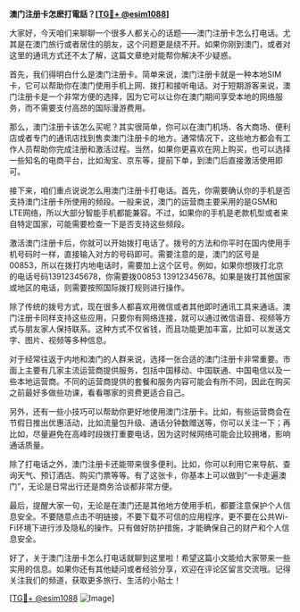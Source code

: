 **澳门注册卡怎麽打電話？[[TG💪+ @esim1088](https://t.me/s/esim1088)]**

大家好，今天咱们来聊聊一个很多人都关心的话题——澳门注册卡怎么打电话。尤其是在澳门旅行或者居住的朋友，这个问题更是绕不开。如果你刚到澳门，或者对这里的通讯方式还不太了解，这篇文章绝对能帮你解决不少疑惑。

首先，我们得明白什么是澳门注册卡。简单来说，澳门注册卡就是一种本地SIM卡，它可以帮助你在澳门使用手机上网、拨打和接听电话。对于短期游客来说，澳门注册卡是一个非常方便的选择，因为它可以让你在澳门期间享受本地的网络服务，而不需要支付高昂的国际漫游费用。

那么，澳门注册卡该怎么买呢？其实很简单，你可以在澳门机场、各大商场、便利店或者专门的通讯店找到售卖澳门注册卡的地方。通常情况下，这些地方都会有工作人员帮助你完成注册和激活过程。当然，如果你更喜欢在网上购买，也可以选择一些知名的电商平台，比如淘宝、京东等，提前下单，到澳门后直接激活使用即可。

接下来，咱们重点说说怎么用澳门注册卡打电话。首先，你需要确认你的手机是否支持澳门注册卡所使用的频段。一般来说，澳门的运营商主要采用的是GSM和LTE网络，所以大部分智能手机都能兼容。不过，如果你的手机是老款机型或者来自特定国家，可能需要检查一下是否支持这些频段。

激活澳门注册卡后，你就可以开始拨打电话了。拨号的方法和你平时在国内使用手机号码时一样，直接输入对方的号码即可。需要注意的是，澳门的区号是00853，所以在拨打内地电话时，需要加上这个区号。例如，如果你想拨打北京的电话号码13912345678，你需要拨00853 13912345678。如果是拨打其他国家或地区的电话，则需要按照国际拨打规则进行操作。

除了传统的拨号方式，现在很多人都喜欢用微信或者其他即时通讯工具来通话。澳门注册卡同样支持这些应用，只要你有网络连接，就可以通过微信语音、视频等方式与朋友家人保持联系。这种方式不仅省钱，而且功能更加丰富，比如可以发送文字、图片、视频等多种信息。

对于经常往返于内地和澳门的人群来说，选择一张合适的澳门注册卡非常重要。市面上主要有几家主流运营商提供服务，包括中国移动、中国联通、中国电信以及一些本地运营商。不同的运营商提供的套餐和服务内容可能会有所不同，因此在购买之前最好多做些功课，看看哪家的资费更适合自己。

另外，还有一些小技巧可以帮助你更好地使用澳门注册卡。比如，有些运营商会在节假日推出优惠活动，比如流量包升级、通话分钟数赠送等，你可以关注一下；再比如，尽量避免在高峰时段拨打重要电话，因为这时候网络可能会比较拥堵，影响通话质量。

除了打电话之外，澳门注册卡还能带来很多便利。比如，你可以利用它来导航、查询天气、预订酒店、购买门票等等。有了这张卡，你基本上可以做到“一卡走遍澳门”，无论是日常出行还是商务洽谈都非常方便。

最后，提醒大家一句，无论是在澳门还是其他地方使用手机，都要注意保护个人信息安全。不要随意点击不明链接，不要下载不可信的应用程序，更不要在公共Wi-Fi环境下进行涉及隐私的操作。只有做好防护措施，才能确保自己的财产和个人信息安全。

好了，关于澳门注册卡怎么打电话就聊到这里啦！希望这篇小文能给大家带来一些实用的信息。如果你还有其他疑问或者经验分享，欢迎在评论区留言交流哦。记得关注我们的频道，获取更多旅行、生活的小贴士！

[[TG💪+ @esim1088](https://t.me/s/esim1088) ![Image](https://i.postimg.cc/4NQfJmqS/Snipaste-2025-05-13-00-14-12.png)]